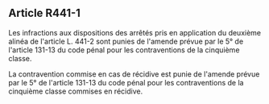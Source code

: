 Article R441-1
----
Les infractions aux dispositions des arrêtés pris en application du deuxième
alinéa de l'article L. 441-2 sont punies de l'amende prévue par le 5° de
l'article 131-13 du code pénal pour les contraventions de la cinquième classe.

La contravention commise en cas de récidive est punie de l'amende prévue par le
5° de l'article 131-13 du code pénal pour les contraventions de la cinquième
classe commises en récidive.
